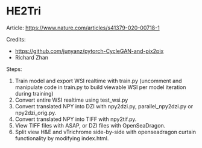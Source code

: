 # HE2Tri

Article: https://www.nature.com/articles/s41379-020-00718-1

Credits:  
- https://github.com/junyanz/pytorch-CycleGAN-and-pix2pix  
- Richard Zhan  

Steps:  
1. Train model and export WSI realtime with train.py (uncomment and manipulate code in train.py to build viewable WSI per model iteration during training)
2. Convert entire WSI realtime using test_wsi.py  
3. Convert translated NPY into DZI with npy2dzi.py, parallel_npy2dzi.py or npy2dzi_orig.py.  
4. Convert translated NPY into TIFF with npy2tif.py.
5. View TIFF files with ASAP, or DZI files with OpenSeaDragon.
6. Split view H&E and vTrichrome side-by-side with openseadragon curtain functionality by modifying index.html.   
